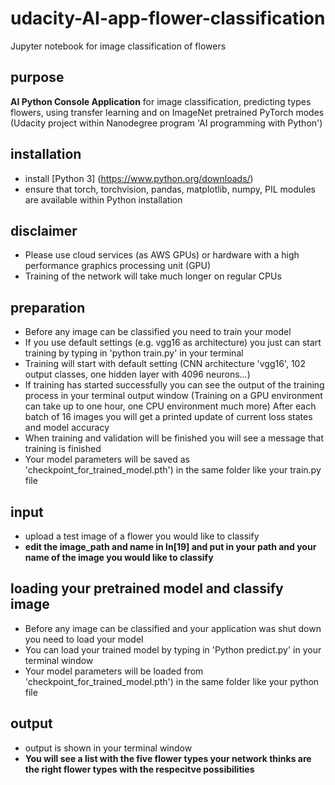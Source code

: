 # udacity-AI-app-flower-classification
Jupyter notebook for image classification of flowers

## purpose
**AI Python Console Application** for image classification, predicting types flowers, using transfer learning and on ImageNet pretrained PyTorch modes
(Udacity project within Nanodegree program 'AI programming with Python')

## installation
* install [Python 3] (https://www.python.org/downloads/)
* ensure that torch, torchvision, pandas, matplotlib, numpy, PIL modules are available within Python installation

## disclaimer
* Please use cloud services (as AWS GPUs) or hardware with a high performance graphics processing unit (GPU)
* Training of the network will take much longer on regular CPUs

## preparation
* Before any image can be classified you need to train your model
* If you use default settings (e.g. vgg16 as architecture) you just can start training by typing in 'python train.py' in your terminal
* Training will start with default setting (CNN architecture 'vgg16', 102 output classes, one hidden layer with 4096 
  neurons...)
* If training has started successfully you can see the output of the training process in your terminal output window
  (Training on a GPU environment can take up to one hour, one CPU environment much more)
  After each batch of 16 images you will get a printed update of current loss states and model accuracy 
* When training and validation will be finished you will see a message that training is finished
* Your model parameters will be saved as 'checkpoint_for_trained_model.pth') in the same folder like your train.py file

## input
* upload a test image of a flower you would like to classify
* **edit the image_path and name in ln[19] and put in your path and your name of the image you would like to classify**

## loading your pretrained model and classify image
* Before any image can be classified and your application was shut down you need to load your model
* You can load your trained model by typing in 'Python predict.py' in your terminal window
* Your model parameters will be loaded from 'checkpoint_for_trained_model.pth') in the same folder like your python file

## output
* output is shown in your terminal window
* **You will see a list with the five flower types your network thinks are the right flower types with the respecitve possibilities**
